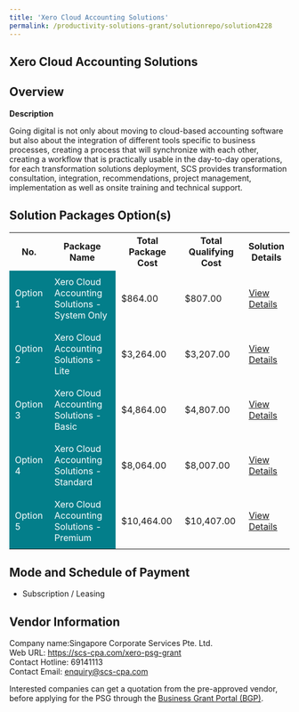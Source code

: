 ```yaml
---
title: 'Xero Cloud Accounting Solutions'
permalink: /productivity-solutions-grant/solutionrepo/solution4228
---
```


## Xero Cloud Accounting Solutions

## Overview

**Description**

Going digital is not only about moving to cloud-based accounting software but also about the integration of different tools specific to business processes, creating a process that will synchronize with each other, creating a workflow that is practically usable in the day-to-day operations, for each transformation solutions deployment, SCS provides transformation consultation, integration, recommendations, project management, implementation as well as onsite training and technical support.

## Solution Packages Option(s)

<table>
<tr>
<th><b>No.</b></th>
<th><b>Package Name</b></th>
<th><b>Total Package Cost</b></th>
<th><b>Total Qualifying Cost</b></th>
<th><b>Solution Details</b></th>
</tr>
<tr>
<td style='padding: 10px; background-color: #037E8A; color: #FFFFFF;'>Option 1</td>
<td style='padding: 10px; background-color: #037E8A; color: #FFFFFF;'>Xero Cloud Accounting Solutions - System Only</td>
<td style='padding: 10px;'>$864.00</td>
<td style='padding: 10px;'>$807.00</td>
<td style='padding: 10px;'><a href='/images/psg/Singapore_Corporate_Services_Xero_DesensitisedPart1.pdf' target='_blank'>View Details</a></td>
</tr>
<tr>
<td style='padding: 10px; background-color: #037E8A; color: #FFFFFF;'>Option 2</td>
<td style='padding: 10px; background-color: #037E8A; color: #FFFFFF;'>Xero Cloud Accounting Solutions - Lite</td>
<td style='padding: 10px;'>$3,264.00</td>
<td style='padding: 10px;'>$3,207.00</td>
<td style='padding: 10px;'><a href='/images/psg/Singapore_Corporate_Services_Xero_DesensitisedPart2.pdf' target='_blank'>View Details</a></td>
</tr>
<tr>
<td style='padding: 10px; background-color: #037E8A; color: #FFFFFF;'>Option 3</td>
<td style='padding: 10px; background-color: #037E8A; color: #FFFFFF;'>Xero Cloud Accounting Solutions - Basic</td>
<td style='padding: 10px;'>$4,864.00</td>
<td style='padding: 10px;'>$4,807.00</td>
<td style='padding: 10px;'><a href='/images/psg/Singapore_Corporate_Services_Xero_DesensitisedPart3.pdf' target='_blank'>View Details</a></td>
</tr>
<tr>
<td style='padding: 10px; background-color: #037E8A; color: #FFFFFF;'>Option 4</td>
<td style='padding: 10px; background-color: #037E8A; color: #FFFFFF;'>Xero Cloud Accounting Solutions - Standard</td>
<td style='padding: 10px;'>$8,064.00</td>
<td style='padding: 10px;'>$8,007.00</td>
<td style='padding: 10px;'><a href='/images/psg/Singapore_Corporate_Services_Xero_DesensitisedPart4.pdf' target='_blank'>View Details</a></td>
</tr>
<tr>
<td style='padding: 10px; background-color: #037E8A; color: #FFFFFF;'>Option 5</td>
<td style='padding: 10px; background-color: #037E8A; color: #FFFFFF;'>Xero Cloud Accounting Solutions - Premium</td>
<td style='padding: 10px;'>$10,464.00</td>
<td style='padding: 10px;'>$10,407.00</td>
<td style='padding: 10px;'><a href='/images/psg/Singapore_Corporate_Services_Xero_DesensitisedPart5.pdf' target='_blank'>View Details</a></td>
</tr>
</table>

## Mode and Schedule of Payment

 - Subscription / Leasing

## Vendor Information

 Company name:Singapore Corporate Services Pte. Ltd.<br>Web URL: https://scs-cpa.com/xero-psg-grant <br>Contact Hotline: 69141113 <br>Contact Email: enquiry@scs-cpa.com 

Interested companies can get a quotation from the pre-approved vendor, before applying for the PSG through the <a href='https://www.businessgrants.gov.sg/' target='_blank' rel='noopener'>Business Grant Portal (BGP)</a>.

<script src="/jquery/resize-tables.js"></script>
